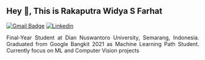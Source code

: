 ## Hey 👋, This is Rakaputra Widya S Farhat
[![Gmail Badge](https://img.shields.io/badge/Email-gray.svg?style=for-the-badge&logo=gmail)](mailto:rakaputrawidyasfarhat@gmail.com) 
[![Linkedin](https://img.shields.io/badge/LinkedIn-blue.svg?style=for-the-badge&logo=linkedin)](https://www.linkedin.com/in/rakaputrawidya-s-farhat-709356201/) <p align='justify'>Final-Year Student at Dian Nuswantoro University, Semarang, Indonesia. Graduated from Google Bangkit 2021 as Machine Learning Path Student. Currently focus on ML and Computer Vision projects</p>

<!--
**rakaputrawidyasf/rakaputrawidyasf** is a ✨ _special_ ✨ repository because its `README.md` (this file) appears on your GitHub profile.

Here are some ideas to get you started:

- 🔭 I’m currently working on ...
- 🌱 I’m currently learning ...
- 👯 I’m looking to collaborate on ...
- 🤔 I’m looking for help with ...
- 💬 Ask me about ...
- 📫 How to reach me: ...
- 😄 Pronouns: ...
- ⚡ Fun fact: ...
-->
